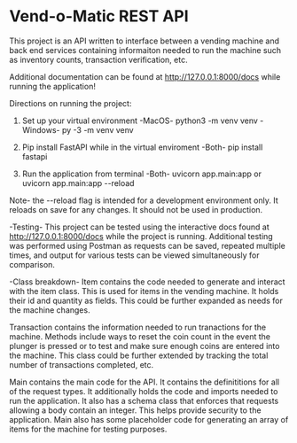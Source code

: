 # Vend-o-Matic REST API

This project is an API written to interface between a vending machine and back end services containing informaiton needed to run the machine such as inventory counts, transaction verification, etc.

Additional documentation can be found at http://127.0.0.1:8000/docs while running the application!

Directions on running the project:

1. Set up your virtual environment
   -MacOS-
   python3 -m venv venv
   -Windows-
   py -3 -m venv venv

2. Pip install FastAPI while in the virtual enviroment
   -Both-
   pip install fastapi

3. Run the application from terminal
   -Both-
   uvicorn app.main:app
   or
   uvicorn app.main:app --reload

Note- the --reload flag is intended for a development environment only. It reloads on save for any changes. It should not be used in production.

-Testing-
This project can be tested using the interactive docs found at http://127.0.0.1:8000/docs while the project is running. Additional testing was performed using Postman as requests can be saved, repeated multiple times, and output for various tests can be viewed simultaneously for comparison.

-Class breakdown-
Item contains the code needed to generate and interact with the item class. This is used for items in the vending machine. It holds their id and quantity as fields. This could be further expanded as needs for the machine changes.

Transaction contains the information needed to run tranactions for the machine. Methods include ways to reset the coin count in the event the plunger is pressed or to test and make sure enough coins are entered into the machine. This class could be further extended by tracking the total number of transactions completed, etc.

Main contains the main code for the API. It contains the definititions for all of the request types. It additionally holds the code and imports needed to run the application. It also has a schema class that enforces that requests allowing a body contain an integer. This helps provide security to the application. Main also has some placeholder code for generating an array of items for the machine for testing purposes.
